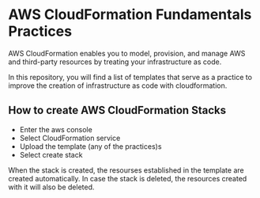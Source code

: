 # AWS CloudFormation Fundamentals Practices

AWS CloudFormation enables you to model, provision, and manage AWS and third-party resources by treating your infrastructure as code.

In this repository, you will find a list of templates that serve as a practice to improve the creation of infrastructure as code with cloudformation.

## How to create AWS CloudFormation Stacks

- Enter the aws console 
- Select CloudFormation service
- Upload the template (any of the practices)s
- Select create stack

When the stack is created, the resourses established in the template are created automatically. In case the stack is deleted, the resources created with it will also be deleted.
